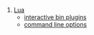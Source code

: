 1. [Lua](/Lua)
   - [interactive bin plugins](/Lua/luabin)
   - [command line options](/Lua/cmdop.lua)
